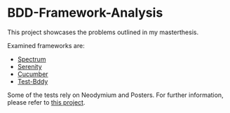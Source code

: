 # BDD-Framework-Analysis

This project showcases the problems outlined in my masterthesis.

Examined frameworks are:

* [Spectrum](https://github.com/greghaskins/spectrum)
* [Serenity](http://www.thucydides.info/#/)
* [Cucumber](https://cucumber.io/)
* [Test-Bddy](https://github.com/ckeiner/Test-Bddy)


Some of the tests rely on Neodymium and Posters. For further information, please refer to [this project](https://github.com/Xceptance/neodymium-example#how-to-try-it-out).